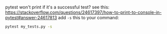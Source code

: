 pytest won't print if it's a successful test? see this: https://stackoverflow.com/questions/24617397/how-to-print-to-console-in-pytest#answer-24617813
add `-s` this to your command: 
```bash
pytest my_tests.py -s
```
